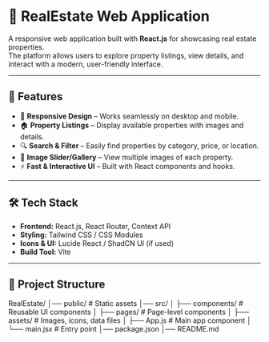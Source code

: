 # 🏡 RealEstate Web Application

A responsive web application built with **React.js** for showcasing real estate properties.  
The platform allows users to explore property listings, view details, and interact with a modern, user-friendly interface.

---

## 🚀 Features
- 📱 **Responsive Design** – Works seamlessly on desktop and mobile.  
- 🏠 **Property Listings** – Display available properties with images and details.  
- 🔍 **Search & Filter** – Easily find properties by category, price, or location.  
- 📸 **Image Slider/Gallery** – View multiple images of each property.  
- ⚡ **Fast & Interactive UI** – Built with React components and hooks.  

---

## 🛠️ Tech Stack
- **Frontend:** React.js, React Router, Context API  
- **Styling:** Tailwind CSS / CSS Modules  
- **Icons & UI:** Lucide React / ShadCN UI (if used)  
- **Build Tool:** Vite  

---

## 📂 Project Structure
RealEstate/
│── public/ # Static assets
│── src/
│ ├── components/ # Reusable UI components
│ ├── pages/ # Page-level components
│ ├── assets/ # Images, icons, data files
│ ├── App.js # Main app component
│ └── main.jsx # Entry point
│── package.json
│── README.md
